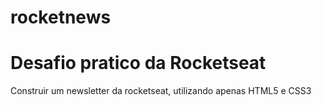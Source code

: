 # rocketnews
# Desafio pratico da Rocketseat

Construir um newsletter da rocketseat, utilizando apenas HTML5 e CSS3

